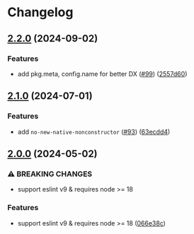 # Changelog

## [2.2.0](https://github.com/aladdin-add/eslint-plugin/compare/eslint-plugin-autofix-v2.1.0...eslint-plugin-autofix-v2.2.0) (2024-09-02)


### Features

* add pkg.meta, config.name for better DX ([#99](https://github.com/aladdin-add/eslint-plugin/issues/99)) ([2557d60](https://github.com/aladdin-add/eslint-plugin/commit/2557d60204c28e305ff9f9e9dad57c7fe595d873))

## [2.1.0](https://github.com/aladdin-add/eslint-plugin/compare/eslint-plugin-autofix-v2.0.0...eslint-plugin-autofix-v2.1.0) (2024-07-01)


### Features

* add `no-new-native-nonconstructor` ([#93](https://github.com/aladdin-add/eslint-plugin/issues/93)) ([63ecdd4](https://github.com/aladdin-add/eslint-plugin/commit/63ecdd487312f8ceb98625d47328562d18c20d8b))

## [2.0.0](https://github.com/aladdin-add/eslint-plugin/compare/eslint-plugin-autofix-v1.1.0...eslint-plugin-autofix-v2.0.0) (2024-05-02)


### ⚠ BREAKING CHANGES

* support eslint v9 & requires node >= 18

### Features

* support eslint v9 & requires node &gt;= 18 ([066e38c](https://github.com/aladdin-add/eslint-plugin/commit/066e38c866771b25fa3f09df69c71d603390e20e))
